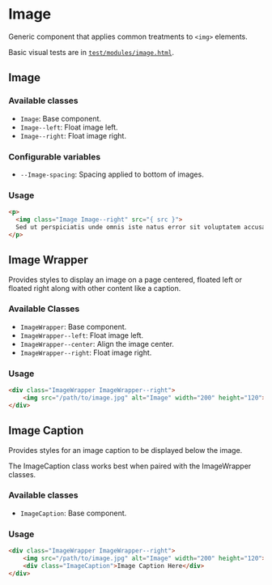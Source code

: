 # Image

Generic component that applies common treatments to `<img>` elements.

Basic visual tests are in [`test/modules/image.html`](http://aptuitiv.github.io/cacao/test/modules/image.html).

## Image

### Available classes

* `Image`: Base component.
* `Image--left`: Float image left.
* `Image--right`: Float image right.


### Configurable variables

* `--Image-spacing`: Spacing applied to bottom of images.


### Usage

```html
<p>
  <img class="Image Image--right" src="{ src }">
  Sed ut perspiciatis unde omnis iste natus error sit voluptatem accusantium doloremque laudantium, totam rem aperiam, eaque ipsa quae ab illo inventore veritatis et quasi architecto beatae vitae dicta sunt explicabo. Nemo enim ipsam voluptatem quia voluptas sit aspernatur aut odit aut fugit, sed quia consequuntur magni dolores eos qui ratione voluptatem sequi nesciunt. Neque porro quisquam est, qui dolorem ipsum quia dolor sit amet, consectetur, adipisci velit, sed quia non numquam eius modi tempora incidunt ut labore et dolore magnam aliquam quaerat voluptatem. Ut enim ad minima veniam, quis nostrum exercitationem ullam corporis suscipit laboriosam, nisi ut aliquid ex ea commodi consequatur? Quis autem vel eum iure reprehenderit qui in ea voluptate velit esse quam nihil molestiae consequatur, vel illum qui dolorem eum fugiat quo voluptas nulla pariatur?
</p>
```

## Image Wrapper

Provides styles to display an image on a page centered, floated left or floated right along with other content like a caption.

### Available Classes

* `ImageWrapper`: Base component.
* `ImageWrapper--left`: Float image left.
* `ImageWrapper--center`: Align the image center.
* `ImageWrapper--right`: Float image right.

### Usage

```html
<div class="ImageWrapper ImageWrapper--right">
    <img src="/path/to/image.jpg" alt="Image" width="200" height="120">
</div>
```

## Image Caption

Provides styles for an image caption to be displayed below the image.

The ImageCaption class works best when paired with the ImageWrapper classes.

### Available classes

* `ImageCaption`: Base component.

### Usage

```html
<div class="ImageWrapper ImageWrapper--right">
    <img src="/path/to/image.jpg" alt="Image" width="200" height="120">
    <div class="ImageCaption">Image Caption Here</div>
</div>
```
